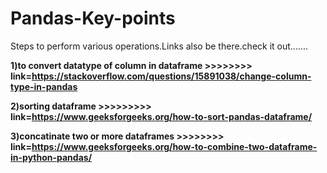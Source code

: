 # Pandas-Key-points
Steps to perform various operations.Links also be there.check it out.......

**1)to convert datatype of column in dataframe >>>>>>>> link=https://stackoverflow.com/questions/15891038/change-column-type-in-pandas**

**2)sorting dataframe >>>>>>>>> link=https://www.geeksforgeeks.org/how-to-sort-pandas-dataframe/**

**3)concatinate two or more dataframes  >>>>>>>> link=https://www.geeksforgeeks.org/how-to-combine-two-dataframe-in-python-pandas/**
